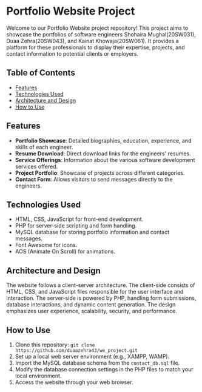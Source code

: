 # Portfolio Website Project

Welcome to our Portfolio Website project repository! This project aims to showcase the portfolios of software engineers Shohaira Mughal(20SW031), Duaa Zehra(20SW043), and Kainat Khowaja(20SW061). It provides a platform for these professionals to display their expertise, projects, and contact information to potential clients or employers.

## Table of Contents
- [Features](#features)
- [Technologies Used](#technologies-used)
- [Architecture and Design](#architecture-and-design)
- [How to Use](#how-to-use)

## Features
- **Portfolio Showcase**: Detailed biographies, education, experience, and skills of each engineer.
- **Resume Download**: Direct download links for the engineers' resumes.
- **Service Offerings**: Information about the various software development services offered.
- **Project Portfolio**: Showcase of projects across different categories.
- **Contact Form**: Allows visitors to send messages directly to the engineers.

## Technologies Used
- HTML, CSS, JavaScript for front-end development.
- PHP for server-side scripting and form handling.
- MySQL database for storing portfolio information and contact messages.
- Font Awesome for icons.
- AOS (Animate On Scroll) for animations.

## Architecture and Design
The website follows a client-server architecture. The client-side consists of HTML, CSS, and JavaScript files responsible for the user interface and interaction. The server-side is powered by PHP, handling form submissions, database interactions, and dynamic content generation. The design emphasizes user experience, scalability, security, and performance.

## How to Use
1. Clone this repository: `git clone https://github.com/duaazehra43/we_project.git`
2. Set up a local web server environment (e.g., XAMPP, WAMP).
3. Import the MySQL database schema from the `contact_db.sql` file.
4. Modify the database connection settings in the PHP files to match your local environment.
5. Access the website through your web browser.
